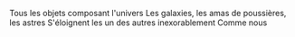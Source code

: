 Tous les objets composant l'univers
Les galaxies, les amas de poussières, les astres
S'éloignent les un des autres inexorablement
Comme nous

<!---
RantoKely05/RantoKely05 is a ✨ special ✨ repository because its `README.md` (this file) appears on your GitHub profile.
You can click the Preview link to take a look at your changes.
--->

